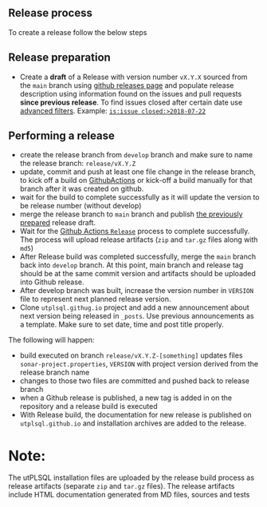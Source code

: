 ## Release process 

To create a release follow the below steps

## Release preparation
   - Create a **draft** of a Release with version number `vX.Y.X`  sourced from the `main` branch using [github releases page](https://github.com/utPLSQL/utPLSQL/releases) and populate release description using information found on the issues and pull requests **since previous release**.
   To find issues closed after certain date use [advanced filters](https://help.github.com/articles/searching-issues-and-pull-requests/#search-by-open-or-closed-state). 
   Example: [`is:issue closed:>2018-07-22`](https://github.com/utPLSQL/utPLSQL/issues?utf8=%E2%9C%93&q=is%3Aissue+closed%3A%3E2018-07-22+)

## Performing a release
   - create the release branch from `develop` branch and make sure to name the release branch: `release/vX.Y.Z`
   - update, commit and push at least one file change in the release branch, to kick off a build on [GithubActions](https://github.com/utPLSQL/utPLSQL/actions) or kick-off a build manually for that branch after it was created on github. 
   - wait for the build to complete successfully as it will update the version to be release number (without develop)
   - merge the release branch to `main` branch and publish [the previously prepared](#release-preparation) release draft.
   - Wait for the [Github Actions `Release`](https://github.com/utPLSQL/utPLSQL/actions/workflows/release.yml) process to complete successfully. The process will upload release artifacts (`zip` and `tar.gz` files along with `md5`) 
   - After Release build was completed successfully, merge the `main` branch back into `develop` branch. At this point, main branch and release tag should be at the same commit version and artifacts should be uploaded into Github release. 
   - After develop branch was built, increase the version number in `VERSION` file to represent next planned release version.
   - Clone `utplsql.githug.io` project and add a new announcement about next version being released in `_posts`. Use previous announcements as a template. Make sure to set date, time and post title properly.

The following will happen:
   - build executed on branch `release/vX.Y.Z-[something]` updates files `sonar-project.properties`, `VERSION` with project version derived from the release branch name
   - changes to those two files are committed and pushed back to release branch
   - when a Github release is published, a new tag is added in on the repository and a release build is executed
   - With Release build, the documentation for new release is published on `utplsql.github.io` and installation archives are added to the release.

# Note:
The utPLSQL installation files are uploaded by the release build process as release artifacts (separate `zip` and `tar.gz` files).
The release artifacts include HTML documentation generated from MD files, sources and tests

